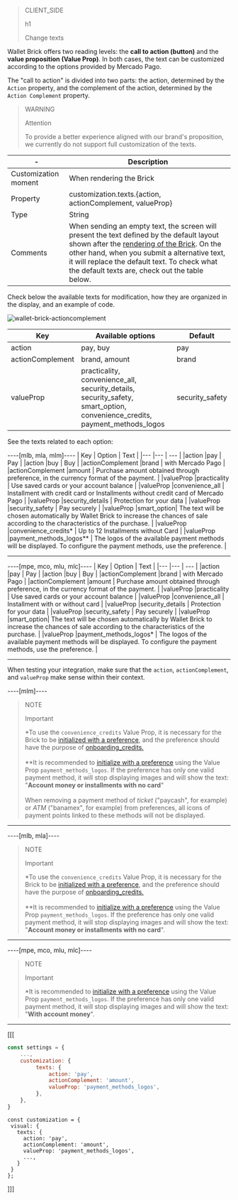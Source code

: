 > CLIENT_SIDE
>
> h1
>
> Change texts

Wallet Brick offers two reading levels: the **call to action (button)** and the **value proposition (Value Prop)**. In both cases, the text can be customized according to the options provided by Mercado Pago.

The "call to action" is divided into two parts: the action, determined by the `Action` property, and the complement of the action, determined by the `Action Complement` property.

> WARNING
>
> Attention
>
> To provide a better experience aligned with our brand's proposition, we currently do not support full customization of the texts.

| - | Description |
| --- | --- |
| Customization moment  | When rendering the Brick  |
| Property  | customization.texts.{action, actionComplement, valueProp}  |
| Type  | String  |
| Comments  | When sending an empty text, the screen will present the text defined by the default layout shown after the [rendering of the Brick](/developers/en/docs/checkout-bricks/wallet-brick/default-rendering#bookmark_renderizar_o_brick). On the other hand, when you submit a alternative text, it will replace the default text. To check what the default texts are, check out the table below. |

Check below the available texts for modification, how they are organized in the display, and an example of code.

![wallet-brick-actioncomplement](checkout-bricks/wallet-brick-actioncomplement-en.png)

| Key | Available options | Default |
|--- |--- | --- |
| action | pay, buy | pay |
| actionComplement |brand, amount | brand |
| valueProp | practicality, convenience_all, security_details, security_safety, smart_option, convenience_credits, payment_methods_logos | security_safety |

See the texts related to each option:

----[mlb, mla, mlm]----
| Key | Option | Text |
|--- |--- | --- |
|action |pay | Pay |
|action |buy | Buy |
|actionComplement |brand | with Mercado Pago |
|actionComplement |amount | Purchase amount obtained through preference, in the currency format of the payment.  |
|valueProp |practicality | Use saved cards or your account balance |
|valueProp |convenience_all | Installment with credit card or Installments without credit card of Mercado Pago |
|valueProp |security_details | Protection for your data |
|valueProp |security_safety | Pay securely |
|valueProp |smart_option| The text will be chosen automatically by Wallet Brick to increase the chances of sale according to the characteristics of the purchase. |
|valueProp |convenience_credits* | Up to 12 Installments without Card |
|valueProp |payment_methods_logos** | The logos of the available payment methods will be displayed. To configure the payment methods, use the preference. |

------------
----[mpe, mco, mlu, mlc]----
| Key | Option | Text |
|--- |--- | --- |
|action |pay | Pay |
|action |buy | Buy |
|actionComplement |brand | with Mercado Pago |
|actionComplement |amount | Purchase amount obtained through preference, in the currency format of the payment.  |
|valueProp |practicality | Use saved cards or your account balance |
|valueProp |convenience_all | Installment with or without card |
|valueProp |security_details | Protection for your data |
|valueProp |security_safety | Pay securely |
|valueProp |smart_option| The text will be chosen automatically by Wallet Brick to increase the chances of sale according to the characteristics of the purchase. |
|valueProp |payment_methods_logos* | The logos of the available payment methods will be displayed. To configure the payment methods, use the preference. |

------------

When testing your integration, make sure that the `action`, `actionComplement`, and `valueProp` make sense within their context.

----[mlm]----
> NOTE
>
> Important
>
> *To use the `convenience_credits` Value Prop, it is necessary for the Brick to be [initialized with a preference](/developers/en/docs/checkout-bricks/wallet-brick/default-rendering), and the preference should have the purpose of [onboarding_credits.](/developers/en/docs/checkout-bricks/wallet-brick/advanced-features/preferences)
> <br><br>
> **It is recommended to [initialize with a preference](/developers/en/docs/checkout-bricks/wallet-brick/default-rendering) using the Value Prop `payment_methods_logos`. If the preference has only one valid payment method, it will stop displaying images and will show the text: "**Account money or installments with no card**"
> <br><br>
> When removing a payment method of _ticket_ ("paycash", for example) or _ATM_ ("banamex", for example) from preferences, all icons of payment points linked to these methods will not be displayed.

------------
----[mlb, mla]----
> NOTE
>
> Important
>
> *To use the `convenience_credits` Value Prop, it is necessary for the Brick to be [initialized with a preference](/developers/en/docs/checkout-bricks/wallet-brick/default-rendering), and the preference should have the purpose of [onboarding_credits.](/developers/en/docs/checkout-bricks/wallet-brick/advanced-features/preferences)
> <br><br>
> **It is recommended to [initialize with a preference](/developers/en/docs/checkout-bricks/wallet-brick/default-rendering) using the Value Prop `payment_methods_logos`. If the preference has only one valid payment method, it will stop displaying images and will show the text: "**Account money or installments with no card**".

------------
----[mpe, mco, mlu, mlc]----
> NOTE
>
> Important
>
> *It is recommended to [initialize with a preference](/developers/en/docs/checkout-bricks/wallet-brick/default-rendering) using the Value Prop `payment_methods_logos`. If the preference has only one valid payment method, it will stop displaying images and will show the text: "**With account money**".

------------

[[[
```javascript
const settings = {
    ...,
    customization: {
         texts: {
             action: 'pay',
             actionComplement: 'amount',
             valueProp: 'payment_methods_logos',
         },
    },
}
```
```react-jsx
const customization = {
 visual: {
   texts: {
     action: 'pay',
     actionComplement: 'amount',
     valueProp: 'payment_methods_logos',
     ...,
   }
 }
};
```
]]]